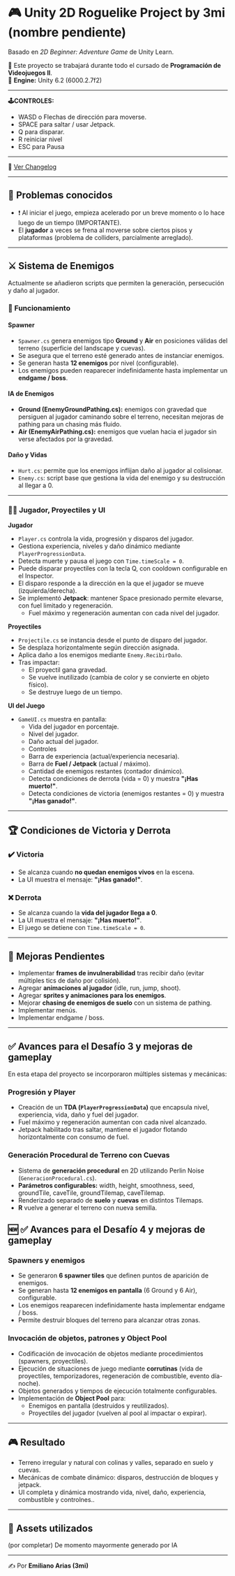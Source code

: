 # 🎮 Unity 2D Roguelike Project by 3mi (nombre pendiente)  
Basado en *2D Beginner: Adventure Game* de Unity Learn.  

📌 Este proyecto se trabajará durante todo el cursado de **Programación de Videojuegos II**.  
🔧 **Engine:** Unity 6.2 (6000.2.7f2)

---

**🕹️CONTROLES:** 
- WASD o Flechas de dirección para moverse.
- SPACE para saltar / usar Jetpack.
- Q para disparar.
- R reiniciar nivel
- ESC para Pausa

---

📜 [Ver Changelog](./CHANGELOG.md)

---

## 🚨 Problemas conocidos 
- ❗ Al iniciar el juego, empieza acelerado por un breve momento o lo hace luego de un tiempo (IMPORTANTE).
- El **jugador** a veces se frena al moverse sobre ciertos pisos y plataformas (problema de colliders, parcialmente arreglado).  

---

## ⚔️ Sistema de Enemigos  
Actualmente se añadieron scripts que permiten la generación, persecución y daño al jugador.  

### 🧩 Funcionamiento  

#### Spawner
- `Spawner.cs` genera enemigos tipo **Ground** y **Air** en posiciones válidas del terreno (superficie del landscape y cuevas).  
- Se asegura que el terreno esté generado antes de instanciar enemigos.  
- Se generan hasta **12 enemigos** por nivel (configurable).  
- Los enemigos pueden reaparecer indefinidamente hasta implementar un **endgame / boss**.  

#### IA de Enemigos
- **Ground (EnemyGroundPathing.cs):** enemigos con gravedad que persiguen al jugador caminando sobre el terreno, necesitan mejoras de pathing para un chasing más fluido.  
- **Air (EnemyAirPathing.cs):** enemigos que vuelan hacia el jugador sin verse afectados por la gravedad.  

#### Daño y Vidas
- `Hurt.cs`: permite que los enemigos inflijan daño al jugador al colisionar.  
- `Enemy.cs`: script base que gestiona la vida del enemigo y su destrucción al llegar a 0.  

---

### 🧑‍🎮 Jugador, Proyectiles y UI

**Jugador**  
- `Player.cs` controla la vida, progresión y disparos del jugador.  
- Gestiona experiencia, niveles y daño dinámico mediante `PlayerProgressionData`.  
- Detecta muerte y pausa el juego con `Time.timeScale = 0`.  
- Puede disparar proyectiles con la tecla Q, con cooldown configurable en el Inspector.  
- El disparo responde a la dirección en la que el jugador se mueve (izquierda/derecha).  
- Se implementó **Jetpack**: mantener Space presionado permite elevarse, con fuel limitado y regeneración.
  - Fuel máximo y regeneración aumentan con cada nivel del jugador.

**Proyectiles**  
- `Projectile.cs` se instancia desde el punto de disparo del jugador.  
- Se desplaza horizontalmente según dirección asignada.  
- Aplica daño a los enemigos mediante `Enemy.RecibirDaño`.  
- Tras impactar:  
  - El proyectil gana gravedad.  
  - Se vuelve inutilizado (cambia de color y se convierte en objeto físico).  
  - Se destruye luego de un tiempo.  

**UI del Juego**  
- `GameUI.cs` muestra en pantalla:  
  - Vida del jugador en porcentaje.  
  - Nivel del jugador.  
  - Daño actual del jugador.
  - Controles
  - Barra de experiencia (actual/experiencia necesaria).  
  - Barra de **Fuel / Jetpack** (actual / máximo).  
  - Cantidad de enemigos restantes (contador dinámico).  
  - Detecta condiciones de derrota (vida = 0) y muestra **"¡Has muerto!"**.  
  - Detecta condiciones de victoria (enemigos restantes = 0) y muestra **"¡Has ganado!"**.  

---

## 🏆 Condiciones de Victoria y Derrota  

### ✔️ Victoria  
- Se alcanza cuando **no quedan enemigos vivos** en la escena.  
- La UI muestra el mensaje: **"¡Has ganado!"**.  

### ❌ Derrota  
- Se alcanza cuando la **vida del jugador llega a 0**.  
- La UI muestra el mensaje: **"¡Has muerto!"**.  
- El juego se detiene con `Time.timeScale = 0`.  

---

## 🚀 Mejoras Pendientes  
- Implementar **frames de invulnerabilidad** tras recibir daño (evitar múltiples tics de daño por colisión).  
- Agregar **animaciones al jugador** (idle, run, jump, shoot).  
- Agregar **sprites y animaciones para los enemigos**.  
- Mejorar **chasing de enemigos de suelo** con un sistema de pathing.
- Implementar menús.
- Implementar endgame / boss.

---

## ✅ Avances para el Desafío 3 y mejoras de gameplay
En esta etapa del proyecto se incorporaron múltiples sistemas y mecánicas:

### Progresión y Player
- Creación de un **TDA (`PlayerProgressionData`)** que encapsula nivel, experiencia, vida, daño y fuel del jugador.  
- Fuel máximo y regeneración aumentan con cada nivel alcanzado.  
- Jetpack habilitado tras saltar, mantiene el jugador flotando horizontalmente con consumo de fuel.

### Generación Procedural de Terreno con Cuevas
- Sistema de **generación procedural** en 2D utilizando Perlin Noise (`GeneracionProcedural.cs`).  
- **Parámetros configurables:** width, height, smoothness, seed, groundTile, caveTile, groundTilemap, caveTilemap.  
- Renderizado separado de **suelo** y **cuevas** en distintos Tilemaps.  
- **R** vuelve a generar el terreno con nueva semilla.

## 🆕 ✅ Avances para el Desafío 4 y mejoras de gameplay

### Spawners y enemigos
- Se generaron **6 spawner tiles** que definen puntos de aparición de enemigos.  
- Se generan hasta **12 enemigos en pantalla** (6 Ground y 6 Air), configurable.  
- Los enemigos reaparecen indefinidamente hasta implementar endgame / boss.  
- Permite destruir bloques del terreno para alcanzar otras zonas.

### Invocación de objetos, patrones y Object Pool
- Codificación de invocación de objetos mediante procedimientos (spawners, proyectiles).  
- Ejecución de situaciones de juego mediante **corrutinas** (vida de proyectiles, temporizadores, regeneración de combustible, evento día-noche).  
- Objetos generados y tiempos de ejecución totalmente configurables.  
- Implementación de **Object Pool** para:
  - Enemigos en pantalla (destruidos y reutilizados).  
  - Proyectiles del jugador (vuelven al pool al impactar o expirar).

---

## 🎮 Resultado
- Terreno irregular y natural con colinas y valles, separado en suelo y cuevas.  
- Mecánicas de combate dinámico: disparos, destrucción de bloques y jetpack.  
- UI completa y dinámica mostrando vida, nivel, daño, experiencia, combustible y controlnes..  

---

## 📂 Assets utilizados  
(por completar)  De momento mayormente generado por IA

---

✍️ Por **Emiliano Arias (3mi)**
